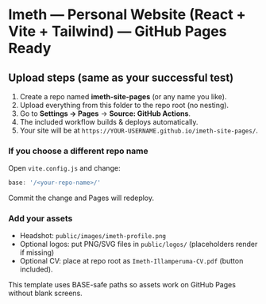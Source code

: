# Imeth — Personal Website (React + Vite + Tailwind) — GitHub Pages Ready

## Upload steps (same as your successful test)
1. Create a repo named **imeth-site-pages** (or any name you like).
2. Upload everything from this folder to the repo root (no nesting).
3. Go to **Settings → Pages** → **Source: GitHub Actions**.
4. The included workflow builds & deploys automatically.
5. Your site will be at `https://YOUR-USERNAME.github.io/imeth-site-pages/`.

### If you choose a different repo name
Open `vite.config.js` and change:
```js
base: '/<your-repo-name>/'
```
Commit the change and Pages will redeploy.

### Add your assets
- Headshot: `public/images/imeth-profile.png`
- Optional logos: put PNG/SVG files in `public/logos/` (placeholders render if missing)
- Optional CV: place at repo root as `Imeth-Illamperuma-CV.pdf` (button included).

This template uses BASE-safe paths so assets work on GitHub Pages without blank screens.
 
